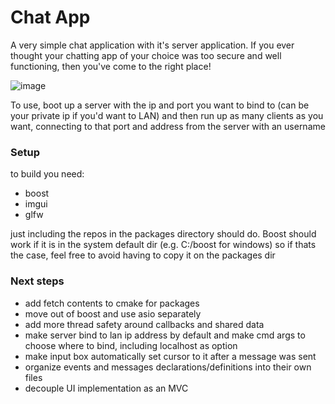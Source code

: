 

<h1>Chat App</h1>

A very simple chat application with it's server application. 
If you ever thought your chatting app of your choice was too secure and well functioning, then you've come to the right place!

![image](https://github.com/user-attachments/assets/a8a561ef-78a1-434a-8ba4-5c7991ed1f16)

To use, boot up a server with the ip and port you want to bind to (can be your private ip if you'd want to LAN) and then run up as many clients as you want, connecting to that port and address from the server with an username

<h3>Setup</h3>

to build you need:

- boost 
- imgui 
- glfw

just including the repos in the packages directory should do. Boost should work if it is in the system default dir (e.g. C:/boost for windows) so if thats the case, feel free to avoid having to copy it on the packages dir
  
<h3>Next steps</h3>

- add fetch contents to cmake for packages
- move out of boost and use asio separately
- add more thread safety around callbacks and shared data
- make server bind to lan ip address by default and make cmd args to choose where to bind, including localhost as option
- make input box automatically set cursor to it after a message was sent
- organize events and messages declarations/definitions into their own files
- decouple UI implementation as an MVC
